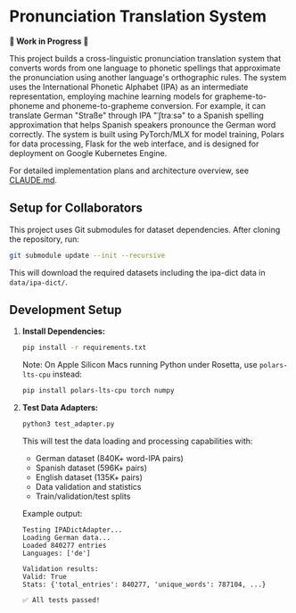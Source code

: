 # Pronunciation Translation System

**🚧 Work in Progress 🚧**

This project builds a cross-linguistic pronunciation translation system that converts words from one language to phonetic spellings that approximate the pronunciation using another language's orthographic rules. The system uses the International Phonetic Alphabet (IPA) as an intermediate representation, employing machine learning models for grapheme-to-phoneme and phoneme-to-grapheme conversion. For example, it can translate German "Straße" through IPA "ˈʃtraːsə" to a Spanish spelling approximation that helps Spanish speakers pronounce the German word correctly. The system is built using PyTorch/MLX for model training, Polars for data processing, Flask for the web interface, and is designed for deployment on Google Kubernetes Engine.

For detailed implementation plans and architecture overview, see [CLAUDE.md](CLAUDE.md).

## Setup for Collaborators

This project uses Git submodules for dataset dependencies. After cloning the repository, run:

```bash
git submodule update --init --recursive
```

This will download the required datasets including the ipa-dict data in `data/ipa-dict/`.

## Development Setup

1. **Install Dependencies:**
   ```bash
   pip install -r requirements.txt
   ```
   Note: On Apple Silicon Macs running Python under Rosetta, use `polars-lts-cpu` instead:
   ```bash
   pip install polars-lts-cpu torch numpy
   ```

2. **Test Data Adapters:**
   ```bash
   python3 test_adapter.py
   ```

   This will test the data loading and processing capabilities with:
   - German dataset (840K+ word-IPA pairs)
   - Spanish dataset (596K+ pairs)
   - English dataset (135K+ pairs)
   - Data validation and statistics
   - Train/validation/test splits

   Example output:
   ```
   Testing IPADictAdapter...
   Loading German data...
   Loaded 840277 entries
   Languages: ['de']

   Validation results:
   Valid: True
   Stats: {'total_entries': 840277, 'unique_words': 787104, ...}

   ✅ All tests passed!
   ```
